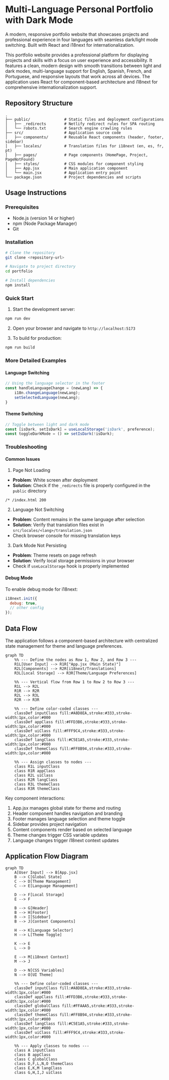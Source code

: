 # Multi-Language Personal Portfolio with Dark Mode

A modern, responsive portfolio website that showcases projects and professional experience in four languages with seamless dark/light mode switching. Built with React and i18next for internationalization.

This portfolio website provides a professional platform for displaying projects and skills with a focus on user experience and accessibility. It features a clean, modern design with smooth transitions between light and dark modes, multi-language support for English, Spanish, French, and Portuguese, and responsive layouts that work across all devices. The application uses React for component-based architecture and i18next for comprehensive internationalization support.

## Repository Structure
```
.
├── public/               # Static files and deployment configurations
│   ├── _redirects        # Netlify redirect rules for SPA routing
│   └── robots.txt        # Search engine crawling rules
├── src/                  # Application source code
│   ├── components/       # Reusable React components (header, footer, sidebar)
│   ├── locales/          # Translation files for i18next (en, es, fr, pt)
│   ├── pages/            # Page components (HomePage, Project, PageNotFound)
│   ├── styles/           # CSS modules for component styling
│   ├── App.jsx           # Main application component
│   └── main.jsx          # Application entry point
└── package.json          # Project dependencies and scripts
```

## Usage Instructions
### Prerequisites
- Node.js (version 14 or higher)
- npm (Node Package Manager)
- Git

### Installation
```bash
# Clone the repository
git clone <repository-url>

# Navigate to project directory
cd portfolio

# Install dependencies
npm install
```

### Quick Start
1. Start the development server:
```bash
npm run dev
```

2. Open your browser and navigate to `http://localhost:5173`

3. To build for production:
```bash
npm run build
```

### More Detailed Examples

#### Language Switching
```javascript
// Using the language selector in the footer
const handleLanguageChange = (newLang) => {
    i18n.changeLanguage(newLang);
    setSelectedLanguage(newLang);
}
```

#### Theme Switching
```javascript
// Toggle between light and dark mode
const [isDark, setIsDark] = useLocalStorage('isDark', preference);
const toggleDarkMode = () => setIsDark(!isDark);
```

### Troubleshooting

#### Common Issues

1. Page Not Loading
- **Problem**: White screen after deployment
- **Solution**: Check if the `_redirects` file is properly configured in the `public` directory
```
/* /index.html 200
```

2. Language Not Switching
- **Problem**: Content remains in the same language after selection
- **Solution**: Verify that translation files exist in `src/locales/<lang>/translation.json`
- Check browser console for missing translation keys

3. Dark Mode Not Persisting
- **Problem**: Theme resets on page refresh
- **Solution**: Verify local storage permissions in your browser
- Check if `useLocalStorage` hook is properly implemented

#### Debug Mode
To enable debug mode for i18next:
```javascript
i18next.init({
  debug: true,
  // other config
});
```

## Data Flow

The application follows a component-based architecture with centralized state management for theme and language preferences.

```mermaid
graph TD
    %% --- Define the nodes as Row 1, Row 2, and Row 3 ---
    R1L[User Input] --> R1R["App.jsx (Main State)"]
    R2L[Components] --> R2R[i18next/Translations]
    R3L[Local Storage] --> R3R[Theme/Language Preferences]

    %% --- Vertical flow from Row 1 to Row 2 to Row 3 ---
    R1L --> R2L
    R1R --> R2R
    R2L --> R3L
    R2R --> R3R

    %% --- Define color-coded classes ---
    classDef inputClass fill:#A8D8EA,stroke:#333,stroke-width:1px,color:#000
    classDef appClass fill:#FFD3B6,stroke:#333,stroke-width:1px,color:#000
    classDef uiClass fill:#FFF9C4,stroke:#333,stroke-width:1px,color:#000
    classDef langClass fill:#C5E1A5,stroke:#333,stroke-width:1px,color:#000
    classDef themeClass fill:#FF8B94,stroke:#333,stroke-width:1px,color:#000

    %% --- Assign classes to nodes ---
    class R1L inputClass
    class R1R appClass
    class R2L uiClass
    class R2R langClass
    class R3L themeClass
    class R3R themeClass

```

Key component interactions:
1. App.jsx manages global state for theme and routing
2. Header component handles navigation and branding
3. Footer manages language selection and theme toggle
4. Sidebar provides project navigation
5. Content components render based on selected language
6. Theme changes trigger CSS variable updates
7. Language changes trigger i18next context updates


## Application Flow Diagram

```mermaid
graph TD
    A[User Input] --> B[App.jsx]
    B --> C[Global State]
    C --> D[Theme Management]
    C --> E[Language Management]
    
    D --> F[Local Storage]
    E --> F
    
    B --> G[Header]
    B --> H[Footer]
    B --> I[Sidebar]
    B --> J[Content Components]
    
    H --> K[Language Selector]
    H --> L[Theme Toggle]
    
    K --> E
    L --> D
    
    E --> M[i18next Context]
    M --> J
    
    D --> N[CSS Variables]
    N --> O[UI Theme]

    %% --- Define color-coded classes ---
    classDef inputClass fill:#A8D8EA,stroke:#333,stroke-width:1px,color:#000
    classDef appClass fill:#FFD3B6,stroke:#333,stroke-width:1px,color:#000
    classDef globalClass fill:#FFAAA5,stroke:#333,stroke-width:1px,color:#000
    classDef themeClass fill:#FF8B94,stroke:#333,stroke-width:1px,color:#000
    classDef langClass fill:#C5E1A5,stroke:#333,stroke-width:1px,color:#000
    classDef uiClass fill:#FFF9C4,stroke:#333,stroke-width:1px,color:#000

    %% --- Apply classes to nodes ---
    class A inputClass
    class B appClass
    class C globalClass
    class D,F,L,N,O themeClass
    class E,K,M langClass
    class G,H,I,J uiClass

```